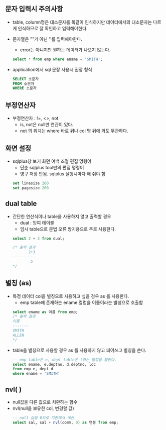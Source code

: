 ## 문자 입력시 주의사항
- table, column명은 대소문자를 똑같이 인식하지만 데이터에서의 대소문자는 다르게 인식하므로 잘 확인하고 입력해야한다.

- 문자열은 ""가 아닌 ''를 입력해야한다.
    - error는 아니지만 원하는 데이터가 나오지 않는다.
    ```sql
    select * from emp where ename = 'SMITH';
    ```
- application에서 sql 문장 사용시 권장 형식
    ```SQL
    SELECT 소문자
    FROM 소문자
    WHERE 소문자
    ```

## 부정연산자
- 부정연산자 : !=, <>, not 
    - is, not은 null만 연관이 있다.
    - not 의 위치는 where 바로 뒤나 col 명 뒤에 와도 무관하다.

## 화면 설정
- sqlplus창 보기 화면 여백 조절 편집 명령어
	- 단순 sqlplus tool만의 편집 명령어
	- 영구 저장 안됨. sqlplus 실행시마다 해 줘야 함
    ```SQL
    set linesize 200
    set pagesize 200
    ```

## dual table
- 간단한 연산식이나 table을 사용하지 않고 출력할 경우
    - dual : 잉여 테이블
    - 임시 table으로 문법 오류 방지용으로 주로 사용한다.
    ```sql
    select 2 + 3 from dual;

    /* 출력 결과
           2+3
    ----------
            5
    */    
    ```

## 별칭 (as)
- 특정 데이터 col을 별칭으로 사용하고 싶을 경우 as 를 사용한다.
    - emp table에 존재하는 ename 컬럼을 이름이라는 별칭으로 호출함
    ```sql
    select ename as 이름 from emp;
    /* 출력 결과
    이름
    -------
    SMITH
    ALLEN
    */
    ```
- table을 별칭으로 사용할 경우 as 를 사용하지 않고 띄어쓰고 별칭을 쓴다.
    ```sql
    -- emp table은 e, dept table은 t라는 별칭을 붙인다.
    select ename, e.deptno, d.deptno, loc
    from emp e, dept d
    where ename = 'SMITH'
    ```

## nvl( )
- null값을 다른 값으로 치환하는 함수 
- nvl(null을 보유한 col, 변경할 값)
    ```sql
    -- null 값을 0으로 치환해서 계산
    select sal, sal + nvl(comm, 0) as 연봉 from emp;
    ```